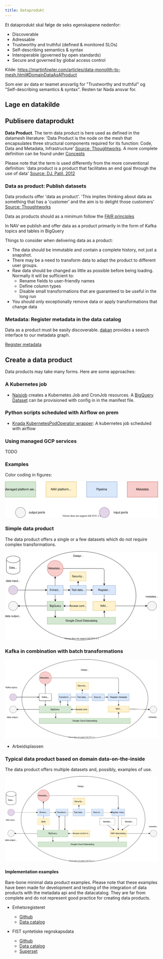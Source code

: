 ```yaml
---
title: Dataprodukt
---
```



Et dataprodukt skal følge de seks egenskapene nedenfor:

- Discoverable
- Adressable
- Trustworthy and truthful (defined & monitored SLOs)
- Self-describing semantics & syntax
- Interoperable (governed by open standards)
- Secure and governed by global access control

Kilde: https://martinfowler.com/articles/data-monolith-to-mesh.html#DomainDataAsAProduct

Som eier av data er teamet ansvarlig for "Trustworthy and truthful" og "Self-describing semantics & syntax". Resten tar Nada ansvar for.

## Lage en datakilde


## Publisere dataprodukt



**Data Product**. The term data product is here used as defined in the datamesh literature: 'Data Product is the node on the mesh that encapsulates three structural components required for its function: Code, Data and Metadata, Infrastructure' [Source: Thoughtworks](https://www.thoughtworks.com/what-we-do/data-and-ai/data-mesh). A more complete definition can be found under [Concepts](/concepts/data-product)

Please note that the term is used differently from the more conventional definition: 'data product is a product that facilitates an end goal through the use of data' [Source: DJ. Patil. 2012](http://radar.oreilly.com/2012/07/data-jujitsu.html)

### **Data as product:** Publish datasets

Data products offer 'data as product'. 'This implies thinking about data as something that has a 'customer' and the aim is to delight those customers' [Source: Thoughtworks](https://www.thoughtworks.com/what-we-do/data-and-ai/data-mesh)

Data as products should as a minimum follow the [FAIR principles](https://en.wikipedia.org/wiki/FAIR_data)

In NAV we publish and offer data as a product primarily in the form of Kafka topics and tables in BigQuery

Things to consider when delivering data as a product:
* The data should be immutable and contain a complete history, not just a snapshot.
* There may be a need to transform data to adapt the product to different user groups.
* Raw data should be changed as little as possible before being loading. Normally it will be sufficient to:
  * Rename fields to user-friendly names
  * Define column types
  * Disable small transformations that are guaranteed to be useful in the long run
* You should only exceptionally remove data or apply transformations that change data

### **Metadata:** Register metadata in the data catalog

Data as a product must be easily discoverable. [dakan](https://github.com/navikt/dakan) provides a search interface to our metadata graph. 

[Register metadata](/share-data/register)


## Create a data product

Data products may take many forms. Here are some approaches:

### A Kubernetes job

* <a href='https://doc.nais.io/naisjob/'>Naisjob</a> creates a Kubernetes Job and CronJob resources. A <a href='https://doc.nais.io/persistence/bigquery/'>BigQuery Dataset</a> can be provisioned with config in in the manifest file.


### Python scripts scheduled with Airflow on prem

* <a href='https://github.com/navikt/dataverk-airflow'>Knada KubernetesPodOperator wrapper</a>: A kubernetes job scheduled with airflow

### Using managed GCP services

TODO




<!--
* Ved å forenkle prosessen kan vi gjøre den mer generisk og bombesikker.
* Transformasjon utføret med en serverless plattform er enklere å skalere og enklere å rekjøre enn transformasjon utført i kode kjørt på kubernetes.
* Om transformasjoner kan kodes i SQL senker det terskelen for å lage transformasjoner og flere folk kan bidra.
* Verktøy som dbt kan bidra til god utviklingspraksis.


* Configurable service
  * Code based
    * [MELTANO](https://meltano.com/)
    * [Airbyte](https://airbyte.io/)
    * [Kafka Connect](https://aiven.io/kafka-connect)
    * [Google Dataflow](https://cloud.google.com/dataflow)
  * GUI based
    * [Matillion](https://www.matillion.com/)
    * [Fivetran](https://fivetran.com/)
    * [Stich](https://www.stitchdata.com/)

* Libraries
  * [MELTANO CLI](https://meltano.com/docs/command-line-interface.html#how-to-use-4)
  * NAV Custom
    * Dataverk


Examples

* Netflix datamesh (configurable service)

-->



### Examples 

Color coding in figures:

![Encoding](/img/dataproducts-explication.svg)

### Simple data product

The data product offers a single or a few datasets which do not require complex transformations.

![Enkelt](/img/dataproducts-simple.svg)


### Kafka in combination with batch transformations

![Kafka + Batch](/img/dataproducts-kafka.svg)

* Arbeidsplassen

### Typical data product based on domain data-on-the-inside

The data product offers multiple datasets and, possibly, examples of use.


![Komplett](/img/dataproducts-complete.svg)

#### Implementation examples

Bare-bone minimal data product examples. Please note that these examples have been made for development and testing of the integration of data products with the metadata api and the datacatalog. They are far from complete and do not represent good practice for creating data products.

* Enhetsregisteret
  *   [Github](https://github.com/navikt/knada-naisjobb-test)
  *   [Data catalog](https://data.intern.nav.no/)

* FIST syntetiske regnskapsdata
  * [Github](https://github.com/navikt/dataprodukt_fist-syntetiskedata)
  * [Data catalog](https://data.intern.nav.no/)
  * [Superset](https://superset.intern.nav.no/)